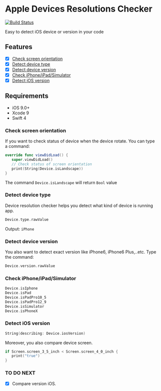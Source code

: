 # Apple Devices Resolutions Checker
[![Build Status](https://travis-ci.org/jack3010/Apple-Devices-Resolutions-Checker.svg?branch=master)](https://travis-ci.org/jack3010/Apple-Devices-Resolutions-Checker)

Easy to detect iOS device or version in your code

## Features

- [x] [Check screen orientation](https://github.com/jack3010/Apple-Devices-Resolutions-Checker#check-screen-orientation)
- [x] [Detect device type](https://github.com/jack3010/Apple-Devices-Resolutions-Checker#detect-device-type)
- [x] [Detect device version](https://github.com/jack3010/Apple-Devices-Resolutions-Checker#detect-device-version)
- [x] [Check iPhone/iPad/Simulator](https://github.com/jack3010/Apple-Devices-Resolutions-Checker#check-iphone/ipad/simulator)
- [x] [Detect iOS version](https://github.com/jack3010/Apple-Devices-Resolutions-Checker#detect-ios-version)

## Requirements

- iOS 9.0+
- Xcode 9
- Swift 4

### Check screen orientation
If you want to check status of device when the device rotate. You can type a command: 

```swift
override func viewDidLoad() {
   super.viewDidLoad()
   // Check status of screen orientation
   print(String(Device.isLandscape))
}
```
The command `Device.isLandscape` will return `Bool` value
### Detect device type
Device resolution checker helps you detect what kind of device is running app. 
```swift
Device.type.rawValue
```
Output: `iPhone`
### Detect device version
You also want to detect exact version like iPhone6, iPhone6 Plus,..etc. Type the command: 
```swift
Device.version.rawValue
```
### Check iPhone/iPad/Simulator
```swift 
Device.isIphone
Device.isPad
Device.isPadPro10_5
Device.isPadPro12_9
Device.isSimulator
Device.isPhoneX
```

### Detect iOS version
```swift
String(describing: Device.iosVersion)
```
Moreover, you also compare device screen. 
```swift
if Screen.screen_3_5_inch < Screen.screen_4_0_inch {
   print("true")
}
```

### TO DO NEXT

- [x] Compare version iOS.



